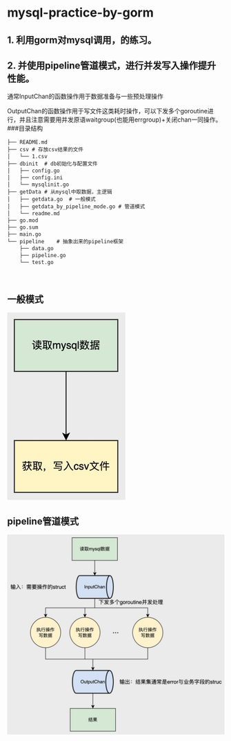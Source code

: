 # mysql-practice-by-gorm
## 1. 利用gorm对mysql调用，的练习。
## 2. 并使用pipeline管道模式，进行并发写入操作提升性能。
通常InputChan的函数操作用于数据准备与一些预处理操作

OutputChan的函数操作用于写文件这类耗时操作，可以下发多个goroutine进行，并且注意需要用并发原语waitgroup(也能用errgroup)+关闭chan一同操作。
###目录结构
```bigquery
├── README.md   
├── csv # 存放csv结果的文件
│   └── 1.csv
├── dbinit  # db初始化与配置文件
│   ├── config.go
│   ├── config.ini
│   └── mysqlinit.go
├── getData # 从mysql中取数据，主逻辑
│   ├── getdata.go  # 一般模式
│   ├── getdata_by_pipeline_mode.go # 管道模式
│   └── readme.md
├── go.mod
├── go.sum
├── main.go
└── pipeline    # 抽象出来的pipeline框架
    ├── data.go
    ├── pipeline.go
    └── test.go



```
## 一般模式
![项目架构](https://github.com/googs1025/mysql-practice-by-gorm/blob/main/image/%E6%B5%81%E7%A8%8B%E5%9B%BE%20(1).jpg?raw=true)
## pipeline管道模式

![项目架构](https://github.com/googs1025/mysql-practice-by-gorm/blob/main/image/%E6%B5%81%E7%A8%8B%E5%9B%BE.jpg?raw=true)



